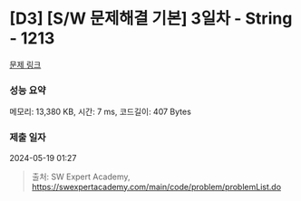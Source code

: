 # [D3] [S/W 문제해결 기본] 3일차 - String - 1213 

[문제 링크](https://swexpertacademy.com/main/code/problem/problemDetail.do?contestProbId=AV14P0c6AAUCFAYi) 

### 성능 요약

메모리: 13,380 KB, 시간: 7 ms, 코드길이: 407 Bytes

### 제출 일자

2024-05-19 01:27



> 출처: SW Expert Academy, https://swexpertacademy.com/main/code/problem/problemList.do